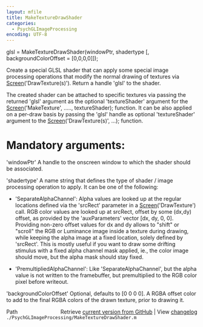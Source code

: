 ```yaml
---
layout: mfile
title: MakeTextureDrawShader
categories:
  - PsychGLImageProcessing
encoding: UTF-8
---
```


glsl = MakeTextureDrawShader\(windowPtr, shadertype \[, backgroundColorOffset = \[0,0,0,0\]\]\);

Create a special GLSL shader that can apply some special image processing
operations that modify the normal drawing of textures via
[Screen](/docs/Screen)\('DrawTexture\(s\)'\). Return a handle 'glsl' to the shader.

The created shader can be attached to specific textures via passing the
returned 'glsl' argument as the optional 'textureShader' argument for the
[Screen](/docs/Screen)\('MakeTexture', ....., textureShader\); function. It can be also
applied on a per-draw basis by passing the 'glsl' handle as optional
'textureShader' argument to the [Screen](/docs/Screen)\('DrawTexture\(s\)', ...\); function.


# Mandatory arguments:

'windowPtr' A handle to the onscreen window to which the shader should be
associated.

'shadertype' A name string that defines the type of shader / image
processing operation to apply. It can be one of the following:

- 'SeparateAlphaChannel': Alpha values are looked up at the regular
locations defined via the 'srcRect' parameter in a [Screen](/docs/Screen)\('DrawTexture'\)
call. RGB color values are looked up at srcRect, offset by some \(dx,dy\)
offset, as provided by the 'auxParameters' vector \[dx, dy, 0, 0\].
Providing non-zero offset values for dx and dy allows to "shift" or
"scroll" the RGB or Luminance image inside a texture during drawing,
while keeping the alpha image at a fixed location, solely defined by
'srcRect'. This is mostly useful if you want to draw some drifting
stimulus with a fixed alpha channel mask applied, ie., the color image
should move, but the alpha mask should stay fixed.

- 'PremultipliedAlphaChannel': Like 'SeparateAlphaChannel', but the alpha
value is not written to the framebuffer, but premultiplied to the RGB
color pixel before writeout.

'backgroundColorOffset' Optional, defaults to \[0 0 0 0\]. A RGBA offset
color to add to the final RGBA colors of the drawn texture, prior to
drawing it.



<div class="code_header" style="text-align:right;">
  <span style="float:left;">Path&nbsp;&nbsp;</span> <span class="counter">Retrieve <a href=
  "https://raw.github.com/Psychtoolbox-3/Psychtoolbox-3/beta/./PsychGLImageProcessing/MakeTextureDrawShader.m">current version from GitHub</a> | View <a href=
  "https://github.com/Psychtoolbox-3/Psychtoolbox-3/commits/beta/./PsychGLImageProcessing/MakeTextureDrawShader.m">changelog</a></span>
</div>
<div class="code">
  <code>./PsychGLImageProcessing/MakeTextureDrawShader.m</code>
</div>
